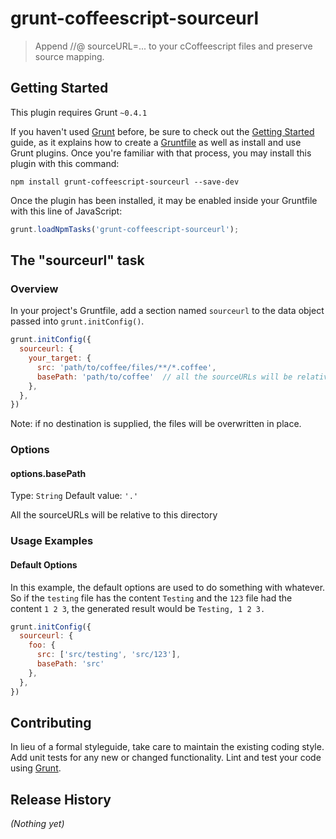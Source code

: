 # grunt-coffeescript-sourceurl

> Append //@ sourceURL=... to your cCoffeescript files and preserve source mapping.

## Getting Started
This plugin requires Grunt `~0.4.1`

If you haven't used [Grunt](http://gruntjs.com/) before, be sure to check out the [Getting Started](http://gruntjs.com/getting-started) guide, as it explains how to create a [Gruntfile](http://gruntjs.com/sample-gruntfile) as well as install and use Grunt plugins. Once you're familiar with that process, you may install this plugin with this command:

```shell
npm install grunt-coffeescript-sourceurl --save-dev
```

Once the plugin has been installed, it may be enabled inside your Gruntfile with this line of JavaScript:

```js
grunt.loadNpmTasks('grunt-coffeescript-sourceurl');
```

## The "sourceurl" task

### Overview
In your project's Gruntfile, add a section named `sourceurl` to the data object passed into `grunt.initConfig()`.

```js
grunt.initConfig({
  sourceurl: {
    your_target: {
      src: 'path/to/coffee/files/**/*.coffee',
      basePath: 'path/to/coffee'  // all the sourceURLs will be relative to this directory
    },
  },
})
```

Note: if no destination is supplied, the files will be overwritten in place.

### Options

#### options.basePath
Type: `String`
Default value: `'.'`

All the sourceURLs will be relative to this directory

### Usage Examples

#### Default Options
In this example, the default options are used to do something with whatever. So if the `testing` file has the content `Testing` and the `123` file had the content `1 2 3`, the generated result would be `Testing, 1 2 3.`

```js
grunt.initConfig({
  sourceurl: {
    foo: {
      src: ['src/testing', 'src/123'],
      basePath: 'src'
    },
  },
})
```

## Contributing
In lieu of a formal styleguide, take care to maintain the existing coding style. Add unit tests for any new or changed functionality. Lint and test your code using [Grunt](http://gruntjs.com/).

## Release History
_(Nothing yet)_
